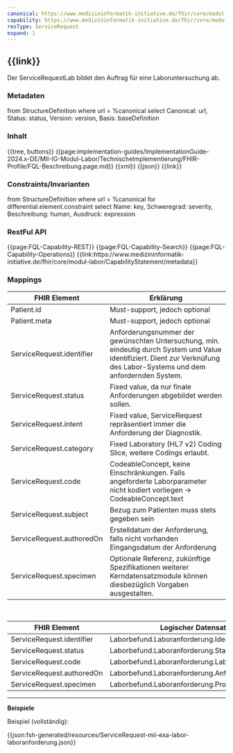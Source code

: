 ```yaml
---
canonical: https://www.medizininformatik-initiative.de/fhir/core/modul-labor/StructureDefinition/ServiceRequestLab
capability: https://www.medizininformatik-initiative.de/fhir/core/modul-labor/CapabilityStatement/metadata
resType: ServiceRequest
expand: 1
---
```

## {{link}}

Der ServiceRequestLab bildet den Auftrag für eine Laboruntersuchung ab.

### Metadaten

<fql output="table" headers="true">
from
	StructureDefinition
where
	url = %canonical
select
	Canonical: url, Status: status, Version: version, Basis: baseDefinition
</fql>

### Inhalt

<tabs>
  <tab title="Darstellung">{{tree, buttons}}</tab>
  <tab title="Beschreibung"> 
    {{page:implementation-guides/ImplementationGuide-2024.x-DE/MII-IG-Modul-Labor/TechnischeImplementierung/FHIR-Profile/FQL-Beschreibung.page.md}}
  </tab>
  <tab title="XML">{{xml}}</tab>
  <tab title="JSON">{{json}}</tab>
  <tab title="Link">{{link}}</tab>
</tabs>

<br>

### Constraints/Invarianten
<fql headers="true">
from StructureDefinition where url = %canonical for differential.element.constraint select Name: key, Schweregrad: severity, Beschreibung: human, Ausdruck: expression
</fql>

### RestFul API

<tabs>
        <tab title="Interaktionen"> 
        {{page:FQL-Capability-REST}}
    </tab>
    <tab title="Suchparameter">
        {{page:FQL-Capability-Search}}
    </tab>
    <tab title="Operationen">
        {{page:FQL-Capability-Operations}}
    </tab>
    <tab title="Link">
    <!-- Achtung: Link muss noch händisch gesetzt werden, hier funktioniert der Platzhalter %capability nicht!-->
        {{link:https://www.medizininformatik-initiative.de/fhir/core/modul-labor/CapabilityStatement/metadata}}
    </tab>
</tabs>

### Mappings

| FHIR Element | Erklärung |
|--------------|-----------|
| Patient.id      | Must-support, jedoch optional        |
| Patient.meta       | Must-support, jedoch optional         |
| ServiceRequest.identifier       |  Anforderungsnummer der gewünschten Untersuchung, min. eindeutig durch System und Value identifiziert. Dient zur Verknüfung des Labor-Systems und dem anfordernden System.|
| ServiceRequest.status       | Fixed value, da nur finale Anforderungen abgebildet werden sollen. |
| ServiceRequest.intent       | Fixed value, ServiceRequest repräsentiert immer die Anforderung der Diagnostik.|
| ServiceRequest.category       | Fixed Laboratory (HL7 v2) Coding Slice, weitere Codings erlaubt.|
| ServiceRequest.code       | CodeableConcept, keine Einschränkungen. Falls angeforderte Laborparameter nicht kodiert vorliegen -> CodeableConcept.text |
| ServiceRequest.subject       |  Bezug zum Patienten muss stets gegeben sein|
| ServiceRequest.authoredOn       |  Erstelldatum der Anforderung, falls nicht vorhanden Eingangsdatum der Anforderung        |
| ServiceRequest.specimen       | Optionale Referenz, zukünftige Spezifikationen weiterer Kerndatensatzmodule können diesbezüglich Vorgaben ausgestalten.|

<br>

| FHIR Element | Logischer Datensatz |
|--------------|-----------|
| ServiceRequest.identifier       |  Laborbefund.Laboranforderung.Identifikation        |
| ServiceRequest.status       | Laborbefund.Laboranforderung.Status         |
| ServiceRequest.code       | Laborbefund.Laboranforderung.Laborparameter         |
| ServiceRequest.authoredOn       |  Laborbefund.Laboranforderung.Anforderungsdatum          |
| ServiceRequest.specimen       |  Laborbefund.Laboranforderung.Probenmaterial         |

---

**Beispiele**

Beispiel (vollständig):

{{json:fsh-generated/resources/ServiceRequest-mii-exa-labor-laboranforderung.json}}

